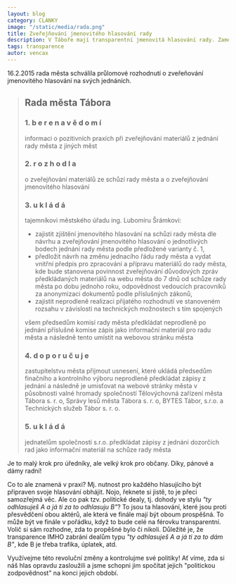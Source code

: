 ```yaml
---
layout: blog
category: CLANKY
image: "/static/media/rada.png"
title: Zveřejňování jmenovitého hlasování rady
description: V Táboře mají transparentní jmenovitá hlasování rady. Zamená to konec politickým dealům? Ne nutně.
tags: transparence
autor: vencax
---
```



16.2.2015 rada města schválila průlomové rozhodnutí o zveřeňování jmenovitého hlasování na svých jednáních.

> ## Rada města Tábora
> ### 1. b e r e n a v ě d o m í
>
> informaci o pozitivních praxích při zveřejňování materiálů z jednání rady města z jiných měst
> ### 2. r o z h o d l a
>
> o zveřejňování materiálů ze schůzí rady města a o zveřejňování jmenovitého hlasování
> ### 3. u k l á d á
> tajemníkovi městského úřadu ing. Lubomíru Šrámkovi:
> - zajistit zjištění jmenovitého hlasování na schůzi rady města dle návrhu a zveřejňování jmenovitého hlasování o jednotlivých bodech jednání rady města podle předložené varianty č. 1,
> - předložit návrh na změnu jednacího řádu rady města a vydat vnitřní předpis pro zpracování a přípravu materiálů do rady města, kde bude stanovena povinnost zveřejňování důvodových zpráv předkládaných materiálů na webu města do 7 dnů od schůze rady města po dobu jednoho roku, odpovědnost vedoucích pracovníků za anonymizaci dokumentů podle příslušných zákonů,
> - zajistit neprodleně realizaci přijatého rozhodnutí ve stanoveném rozsahu v závislosti na technických možnostech s tím spojených
>
> všem předsedům komisí rady města předkládat neprodleně po jednání příslušné komise zápis jako informační materiál pro radu města a následně tento umístit na webovou stránku města
> ### 4. d o p o r u č u j e
> zastupitelstvu města přijmout usnesení, které ukládá předsedům finačního a kontrolního výboru neprodleně předkládat zápisy z jednání a následně je umisťovat na webové stránky města v působnosti valné hromady společností Tělovýchovná zařízení města Tábora s. r. o, Správy lesů města Tábora s. r. o, BYTES Tábor, s.r.o. a Technických služeb Tábor s. r. o.
> ### 5. u k l á d á
> jednatelům společností s.r.o. předkládat zápisy z jednání dozorčích rad jako informační materiál na schůze rady města

Je to malý krok pro úředníky, ale velký krok pro občany.
Díky, pánové a dámy radní!

Co to ale znamená v praxi?
Mj. nutnost pro každého hlasujícího být připraven svoje hlasování obhájit.
Nojo, řeknete si jistě, to je přeci samozřejmá věc.
Ale co pak tzv. politické dealy, tj. dohody ve stylu *"ty odhlasuješ A a já ti za to odhlasuju B"*?
To jsou ta hlasování, které jsou proti přesvědčení obou aktérů, ale která ve finále mají být oboum prospěšná.
To může být ve finále v pořádku, když to bude celé na férovku transparentní.
Volič si sám rozhodne, zda to propěšné bylo či nikoli.
Důležité je, že transparence IMHO zabrání dealům typu *"ty odhlasuješ A a já ti za to dám B"*, kde B je třeba trafika, úplatek, atd.

Využívejme této revoluční změny a kontrolujme své politiky!
Ať víme, zda si náš hlas opravdu zasloužili
  a jsme schopni jim spočítat jejich "politickou zodpovědnost" na konci jejich období.
